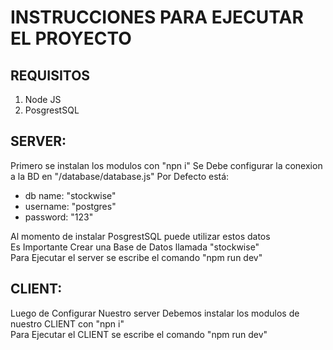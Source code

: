 # INSTRUCCIONES PARA EJECUTAR EL PROYECTO
## REQUISITOS
1. Node JS
2. PosgrestSQL
## SERVER:
Primero se instalan los modulos con "npn i"
Se Debe configurar la conexion a la BD en "/database/database.js" Por Defecto está:  
- db name: "stockwise"
- username: "postgres" 
- password: "123"  

Al momento de instalar PosgrestSQL puede utilizar estos datos  
Es Importante Crear una Base de Datos llamada "stockwise"    
Para Ejecutar el server se escribe el comando "npm run dev" 

## CLIENT:  
Luego de Configurar Nuestro server Debemos instalar los modulos de nuestro CLIENT con "npn i"  
Para Ejecutar el CLIENT se escribe el comando "npm run dev"


